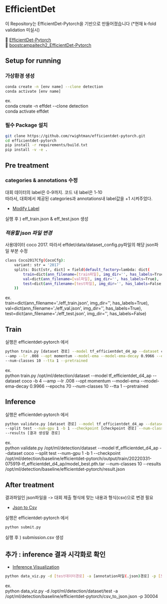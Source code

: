 # EfficientDet
이 Repository는 EfficientDet-Pytorch을 기반으로 만들어졌습니다 (*현재 k-fold validation 미실시)  

📗 [EfficientDet-Pytorch](https://github.com/rwightman/efficientdet-pytorch)   
📙 [boostcampaitech2_EfficientDet-Pytorch](https://github.com/boostcampaitech2/object-detection-level2-cv-19/tree/jsg_effdet/efficientdet-pytorch)

## **Setup for running**
### **가상환경 생성**
```bash
conda create -n [env name] --clone detection
conda activate [env name]
``` 
ex.  
conda create -n effdet --clone detection  
conda activate effdet

### **필수 Package 설치**
```bash
git clone https://github.com/rwightman/efficientdet-pytorch.git  
cd efficientdet-pytorch  
pip install -r requirements/build.txt
pip install -v -e .
```

## **Pre treatment**  
### **categories & annotations 수정**
대회 데이터의 label은 0-9까지. 코드 내 label은 1-10    
따라서, 대회에서 제공된 categories과 annotations내 label값을 +1 시켜주었다.  
* [Modify Label](./modify_label.ipynb)      

실행 후 ) eff_train.json & eff_test.json 생성 

### ***적용할 json 파일 변경***  
사용데이터 coco 2017. 따라서 effdet/data/dataset_config.py파일의 해당 json파일 부분 수정   

```bash  
class Coco2017Cfg(CocoCfg):
    variant: str = '2017'
    splits: Dict[str, dict] = field(default_factory=lambda: dict(
        train=dict(ann_filename=[train파일], img_dir='', has_labels=True),
        val=dict(ann_filename=[val파일], img_dir='', has_labels=True),
        test=dict(ann_filename=[test파일], img_dir='', has_labels=False)
    ))
```
ex.   
train=dict(ann_filename='./eff_train.json', img_dir='', has_labels=True),   
val=dict(ann_filename='./eff_val.json', img_dir='', has_labels=True),   
test=dict(ann_filename='./eff_test.json', img_dir='', has_labels=False)   

## **Train** 
실행은 efficientdet-pytorch 에서  
```bash
python train.py [dataset 경로] --model tf_efficientdet_d4_ap --dataset coco -b 4 
--amp --lr .008 --opt momentum --model-ema --model-ema-decay 0.9966 --epochs 70 
--num-classes 10 --tta 1 --pretrained 
```  
ex.  
python train.py /opt/ml/detection/dataset --model tf_efficientdet_d4_ap --dataset coco 
-b 4 --amp --lr .008 --opt momentum --model-ema --model-ema-decay 0.9966 --epochs 70 
--num-classes 10 --tta 1 --pretrained    

## **Inference**
실행은 efficientdet-pytorch 에서  
```bash
python validate.py [dataset 경로] --model tf_efficientdet_d4_ap --dataset coco 
--split test --num-gpu 1 -b 1 --checkpoint [checkpoint 경로] --num-classes 10 
--results [결과 생성할 경로]  
```   
ex.  
python validate.py /opt/ml/detection/dataset --model tf_efficientdet_d4_ap --dataset coco 
--split test --num-gpu 1 -b 1 --checkpoint /opt/ml/detection/baseline/efficientdet-pytorch/output/train/20220331-075919-tf_efficientdet_d4_ap/model_best.pth.tar 
--num-classes 10 --results /opt/ml/detection/baseline/efficientdet-pytorch/result.json    

## **After treatment** 
결과파일인 json파일을 -> 대회 제출 형식에 맞는 내용과 형식(csv)으로 변경 필요 
* [Json to Csv](./submit.py)      

실행은 efficientdet-pytorch 에서    
```bash  
python submit.py    
```   
실행 후 ) submission.csv 생성

## 추가 : inference 결과 시각화로 확인   
* [Inference Visualization](./inference_viz.ipynb)   
```bash
python data_viz.py -d [test데이터경로] -a [annotation파일(.json)경로] -p [포트번호]   
```   
ex.   
python data_viz.py -d /opt/ml/detection/dataset/test -a /opt/ml/detection/baseline/efficientdet-pytorch/csv_to_json.json -p 30004
